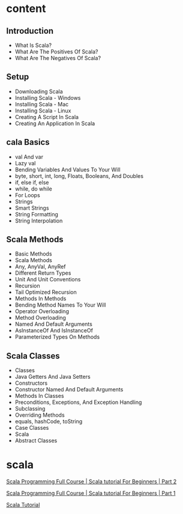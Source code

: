 # content

## Introduction
- What Is Scala?
- What Are The Positives Of Scala?
- What Are The Negatives Of Scala?

## Setup
- Downloading Scala
- Installing Scala - Windows 
- Installing Scala - Mac
- Installing Scala - Linux
- Creating A Script In Scala 
- Creating An Application In Scala

## cala Basics
- val And var
- Lazy val
- Bending Variables And Values To Your Will
- byte, short, int, long, Floats, Booleans, And Doubles
- if, else if, else
- while, do while
- For Loops
- Strings
- Smart Strings
- String Formatting 
- String Interpolation

## Scala Methods
- Basic Methods
- Scala Methods
- Any, AnyVal, AnyRef 
- Different Return Types 
- Unit And Unit Conventions
- Recursion
- Tail Optimized Recursion
- Methods In Methods
- Bending Method Names To Your Will
- Operator Overloading
- Method Overloading
- Named And Default Arguments 
- AsInstanceOf And IsInstanceOf 
- Parameterized Types On Methods

## Scala Classes
- Classes 
- Java Getters And Java Setters
- Constructors
- Constructor Named And Default Arguments
- Methods In Classes
- Preconditions, Exceptions, And Exception Handling
- Subclassing 
- Overriding Methods 
- equals, hashCode, toString
- Case Classes
- Scala
- Abstract Classes

# scala

[Scala Programming Full Course | Scala tutorial For Beginners | Part 2](https://www.youtube.com/watch?v=t1c-F2qp-xk)

[Scala Programming Full Course | Scala tutorial For Beginners | Part 1](https://www.youtube.com/watch?v=tamJAEtSEEo)

[Scala Tutorial](https://www.tutorialspoint.com/scala/index.htm)